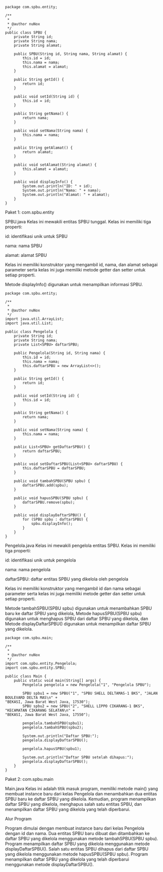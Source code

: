 ```
package com.spbu.entity;

/**
 *
 * @author nuNox
 */
public class SPBU {
    private String id;
    private String nama;
    private String alamat;

    public SPBU(String id, String nama, String alamat) {
        this.id = id;
        this.nama = nama;
        this.alamat = alamat;
    }

    public String getId() {
        return id;
    }

    public void setId(String id) {
        this.id = id;
    }

    public String getNama() {
        return nama;
    }

    public void setNama(String nama) {
        this.nama = nama;
    }

    public String getAlamat() {
        return alamat;
    }

    public void setAlamat(String alamat) {
        this.alamat = alamat;
    }

    public void displayInfo() {
        System.out.println("ID: " + id);
        System.out.println("Nama: " + nama);
        System.out.println("Alamat: " + alamat);
    }
}
```
Paket 1: com.spbu.entity

SPBU.java
Kelas ini mewakili entitas SPBU tunggal. Kelas ini memiliki tiga properti:

id: identifikasi unik untuk SPBU

nama: nama SPBU

alamat: alamat SPBU

Kelas ini memiliki konstruktor yang mengambil id, nama, dan alamat sebagai parameter serta kelas ini juga memiliki metode getter dan setter untuk setiap properti.

Metode displayInfo() digunakan untuk menampilkan informasi SPBU.
```
package com.spbu.entity;

/**
 *
 * @author nuNox
 */
import java.util.ArrayList;
import java.util.List;

public class Pengelola {
    private String id;
    private String nama;
    private List<SPBU> daftarSPBU;

    public Pengelola(String id, String nama) {
        this.id = id;
        this.nama = nama;
        this.daftarSPBU = new ArrayList<>();
    }

    public String getId() {
        return id;
    }

    public void setId(String id) {
        this.id = id;
    }

    public String getNama() {
        return nama;
    }

    public void setNama(String nama) {
        this.nama = nama;
    }

    public List<SPBU> getDaftarSPBU() {
        return daftarSPBU;
    }

    public void setDaftarSPBU(List<SPBU> daftarSPBU) {
        this.daftarSPBU = daftarSPBU;
    }

    public void tambahSPBU(SPBU spbu) {
        daftarSPBU.add(spbu);
    }

    public void hapusSPBU(SPBU spbu) {
        daftarSPBU.remove(spbu);
    }

    public void displayDaftarSPBU() {
        for (SPBU spbu : daftarSPBU) {
            spbu.displayInfo();
        }
    }
}
```
Pengelola.java
Kelas ini mewakili pengelola entitas SPBU. Kelas ini memiliki tiga properti:

id: identifikasi unik untuk pengelola

nama: nama pengelola

daftarSPBU: daftar entitas SPBU yang dikelola oleh pengelola

Kelas ini memiliki konstruktor yang mengambil id dan nama sebagai parameter serta kelas ini juga memiliki metode getter dan setter untuk setiap properti.

Metode tambahSPBU(SPBU spbu) digunakan untuk menambahkan SPBU baru ke daftar SPBU yang dikelola, Metode hapusSPBU(SPBU spbu) digunakan untuk menghapus SPBU dari daftar SPBU yang dikelola, dan Metode displayDaftarSPBU() digunakan untuk menampilkan daftar SPBU yang dikelola.
```
package com.spbu.main;

/**
 *
 * @author nuNox
 */
import com.spbu.entity.Pengelola;
import com.spbu.entity.SPBU;

public class Main {
    public static void main(String[] args) {
        Pengelola pengelola = new Pengelola("1", "Pengelola SPBU");

        SPBU spbu1 = new SPBU("1", "SPBU SHELL DELTAMAS-1 BKS", "JALAN BOULEVARD DELTA MAS\n" +
"BEKASI, Jawa Barat West Java, 17530");
        SPBU spbu2 = new SPBU("2", "SHELL LIPPO CIKARANG-1 BKS", "KECAMATAN CIKARANG SELATAN\n" +
"BEKASI, Jawa Barat West Java, 17550");

        pengelola.tambahSPBU(spbu1);
        pengelola.tambahSPBU(spbu2);

        System.out.println("Daftar SPBU:");
        pengelola.displayDaftarSPBU();

        pengelola.hapusSPBU(spbu1);

        System.out.println("Daftar SPBU setelah dihapus:");
        pengelola.displayDaftarSPBU();
    }
}
```
Paket 2: com.spbu.main

Main.java
Kelas ini adalah titik masuk program, memiliki metode main() yang membuat instance baru dari kelas Pengelola dan menambahkan dua entitas SPBU baru ke daftar SPBU yang dikelola. Kemudian, program menampilkan daftar SPBU yang dikelola, menghapus salah satu entitas SPBU, dan menampilkan daftar SPBU yang dikelola yang telah diperbarui.

Alur Program

Program dimulai dengan membuat instance baru dari kelas Pengelola dengan id dan nama.
Dua entitas SPBU baru dibuat dan ditambahkan ke daftar SPBU yang dikelola menggunakan metode tambahSPBU(SPBU spbu).
Program menampilkan daftar SPBU yang dikelola menggunakan metode displayDaftarSPBU().
Salah satu entitas SPBU dihapus dari daftar SPBU yang dikelola menggunakan metode hapusSPBU(SPBU spbu).
Program menampilkan daftar SPBU yang dikelola yang telah diperbarui menggunakan metode displayDaftarSPBU().
